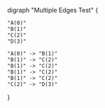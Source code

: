 digraph "Multiple Edges Test" {

    "A(0)"
    "B(1)"
    "C(2)"
    "D(3)"

    "A(0)" -> "B(1)"
    "B(1)" -> "C(2)"
    "B(1)" -> "C(2)"
    "B(1)" -> "C(2)"
    "B(1)" -> "C(2)"
    "C(2)" -> "D(3)"

}
